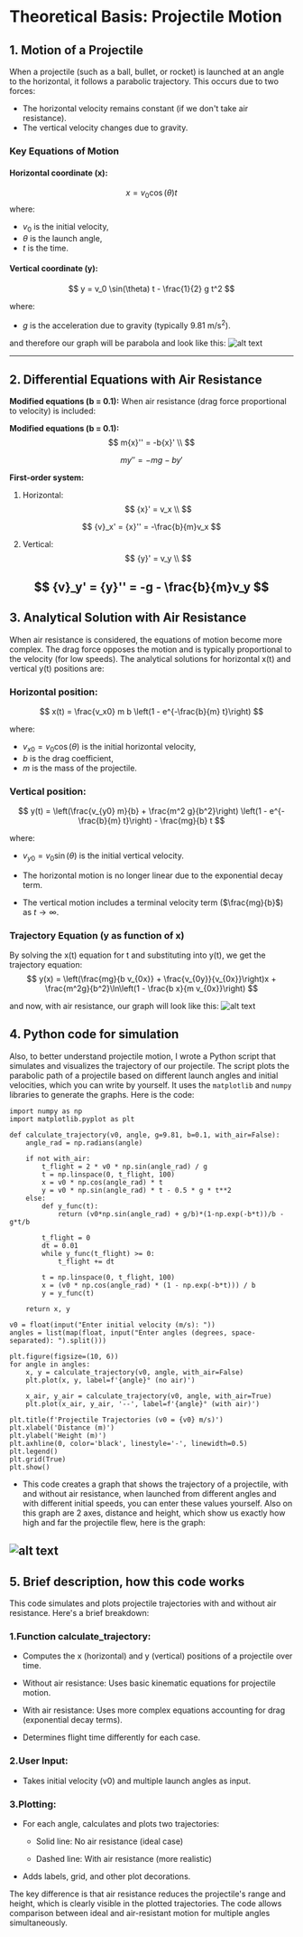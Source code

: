 # Theoretical Basis: Projectile Motion

## 1. Motion of a Projectile
When a projectile (such as a ball, bullet, or rocket) is launched at an angle to the horizontal, it follows a parabolic trajectory. This occurs due to two forces:

- The horizontal velocity remains constant (if we don't take air resistance).
- The vertical velocity changes due to gravity.

### Key Equations of Motion
#### Horizontal coordinate (x):
$$
x = v_0 \cos(\theta) t
$$
where:
- $v_0$ is the initial velocity,
- $\theta$ is the launch angle,
- $t$ is the time.

#### Vertical coordinate (y):
$$
y = v_0 \sin(\theta) t - \frac{1}{2} g t^2
$$

where:
- $g$ is the acceleration due to gravity (typically $9.81 \text{ m/s}^2$).

and therefore our graph will be parabola and look like this:
![alt text](image-1.png)

---

## 2. Differential Equations with Air Resistance
**Modified equations (b = 0.1):**
When air resistance (drag force proportional to velocity) is included:

**Modified equations (b = 0.1):**
$$
m{x}'' = -b{x}' \\
$$

$$
m{y}'' = -mg - b{y}'
$$

**First-order system:**
1. Horizontal:
$$
{x}' = v_x \\
$$

$$
{v}_x' = {x}'' = -\frac{b}{m}v_x
$$

2. Vertical:
$$
{y}' = v_y \\
$$

$$
{v}_y' = {y}'' = -g - \frac{b}{m}v_y
$$
---

## 3. Analytical Solution with Air Resistance
When air resistance is considered, the equations of motion become more complex. The drag force opposes the motion and is typically proportional to the velocity (for low speeds). The analytical solutions for horizontal x(t) and vertical y(t) positions are:

### Horizontal position:
$$
x(t) = \frac{v_x0} m b \left(1 - e^{-\frac{b}{m} t}\right)
$$

where:
- $v_{x0} = v_0 \cos(\theta)$ is the initial horizontal velocity,
- $b$ is the drag coefficient,
- $m$ is the mass of the projectile.

### Vertical position:
$$
y(t) = \left(\frac{v_{y0} m}{b} + \frac{m^2 g}{b^2}\right) \left(1 - e^{-\frac{b}{m} t}\right) - \frac{mg}{b} t
$$

where:
- $v_{y0} = v_0 \sin(\theta)$ is the initial vertical velocity.

- The horizontal motion is no longer linear due to the exponential decay term.
- The vertical motion includes a terminal velocity term ($\frac{mg}{b}$) as $t \to \infty$.

### Trajectory Equation (y as function of x)
By solving the x(t) equation for t and substituting into y(t), we get the trajectory equation:
$$ y(x) = \left(\frac{mg}{b v_{0x}} + \frac{v_{0y}}{v_{0x}}\right)x + \frac{m^2g}{b^2}\ln\left(1 - \frac{b x}{m v_{0x}}\right) $$

and now, with air resistance, our graph will look like this:
![alt text](image-2.png)

## 4. Python code for simulation
Also, to better understand projectile motion, I wrote a Python script that simulates and visualizes the trajectory of our projectile. The script plots the parabolic path of a projectile based on different launch angles and initial velocities, which you can write by yourself. It uses the `matplotlib` and `numpy` libraries to generate the graphs. Here is the code:

```
import numpy as np
import matplotlib.pyplot as plt

def calculate_trajectory(v0, angle, g=9.81, b=0.1, with_air=False):
    angle_rad = np.radians(angle)
    
    if not with_air:
        t_flight = 2 * v0 * np.sin(angle_rad) / g
        t = np.linspace(0, t_flight, 100)
        x = v0 * np.cos(angle_rad) * t
        y = v0 * np.sin(angle_rad) * t - 0.5 * g * t**2
    else:
        def y_func(t):
            return (v0*np.sin(angle_rad) + g/b)*(1-np.exp(-b*t))/b - g*t/b
        
        t_flight = 0
        dt = 0.01
        while y_func(t_flight) >= 0:
            t_flight += dt
        
        t = np.linspace(0, t_flight, 100)
        x = (v0 * np.cos(angle_rad) * (1 - np.exp(-b*t))) / b
        y = y_func(t)
    
    return x, y

v0 = float(input("Enter initial velocity (m/s): "))
angles = list(map(float, input("Enter angles (degrees, space-separated): ").split()))

plt.figure(figsize=(10, 6))
for angle in angles:
    x, y = calculate_trajectory(v0, angle, with_air=False)
    plt.plot(x, y, label=f'{angle}° (no air)')
    
    x_air, y_air = calculate_trajectory(v0, angle, with_air=True)
    plt.plot(x_air, y_air, '--', label=f'{angle}° (with air)')

plt.title(f'Projectile Trajectories (v0 = {v0} m/s)')
plt.xlabel('Distance (m)')
plt.ylabel('Height (m)')
plt.axhline(0, color='black', linestyle='-', linewidth=0.5) 
plt.legend()
plt.grid(True)
plt.show()
```
- This code creates a graph that shows the trajectory of a projectile, with and without air resistance, when launched from different angles and with different initial speeds, you can enter these values ​​yourself. Also on this graph are 2 axes, distance and height, which show us exactly how high and far the projectile flew, here is the graph:

![alt text](image-3.png)
---
## 5. Brief description, how this code works

This code simulates and plots projectile trajectories with and without air resistance. Here's a brief breakdown:

### 1.Function calculate_trajectory:

* Computes the x (horizontal) and y (vertical) positions of a projectile over time.

* Without air resistance: Uses basic kinematic equations for projectile motion.

* With air resistance: Uses more complex equations accounting for drag (exponential decay terms).

* Determines flight time differently for each case.

### 2.User Input:

* Takes initial velocity (v0) and multiple launch angles as input.

### 3.Plotting:

* For each angle, calculates and plots two trajectories:

    * Solid line: No air resistance (ideal case)

    * Dashed line: With air resistance (more realistic)

* Adds labels, grid, and other plot decorations.

The key difference is that air resistance reduces the projectile's range and height, which is clearly visible in the plotted trajectories. The code allows comparison between ideal and air-resistant motion for multiple angles simultaneously.